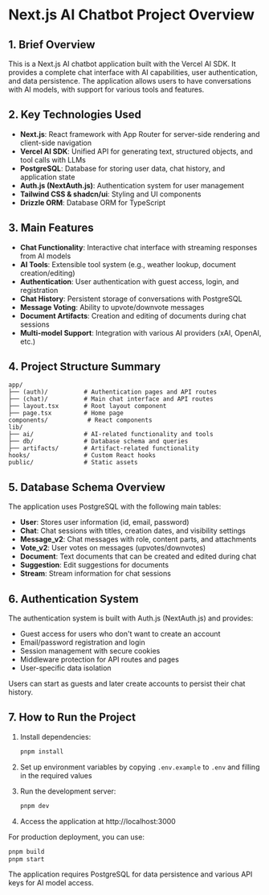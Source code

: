 # Next.js AI Chatbot Project Overview

## 1. Brief Overview

This is a Next.js AI chatbot application built with the Vercel AI SDK. It provides a complete chat interface with AI capabilities, user authentication, and data persistence. The application allows users to have conversations with AI models, with support for various tools and features.

## 2. Key Technologies Used

- **Next.js**: React framework with App Router for server-side rendering and client-side navigation
- **Vercel AI SDK**: Unified API for generating text, structured objects, and tool calls with LLMs
- **PostgreSQL**: Database for storing user data, chat history, and application state
- **Auth.js (NextAuth.js)**: Authentication system for user management
- **Tailwind CSS & shadcn/ui**: Styling and UI components
- **Drizzle ORM**: Database ORM for TypeScript

## 3. Main Features

- **Chat Functionality**: Interactive chat interface with streaming responses from AI models
- **AI Tools**: Extensible tool system (e.g., weather lookup, document creation/editing)
- **Authentication**: User authentication with guest access, login, and registration
- **Chat History**: Persistent storage of conversations with PostgreSQL
- **Message Voting**: Ability to upvote/downvote messages
- **Document Artifacts**: Creation and editing of documents during chat sessions
- **Multi-model Support**: Integration with various AI providers (xAI, OpenAI, etc.)

## 4. Project Structure Summary

```
app/
├── (auth)/          # Authentication pages and API routes
├── (chat)/          # Main chat interface and API routes
├── layout.tsx       # Root layout component
├── page.tsx         # Home page
components/           # React components
lib/
├── ai/              # AI-related functionality and tools
├── db/              # Database schema and queries
├── artifacts/       # Artifact-related functionality
hooks/               # Custom React hooks
public/              # Static assets
```

## 5. Database Schema Overview

The application uses PostgreSQL with the following main tables:

- **User**: Stores user information (id, email, password)
- **Chat**: Chat sessions with titles, creation dates, and visibility settings
- **Message_v2**: Chat messages with role, content parts, and attachments
- **Vote_v2**: User votes on messages (upvotes/downvotes)
- **Document**: Text documents that can be created and edited during chat
- **Suggestion**: Edit suggestions for documents
- **Stream**: Stream information for chat sessions

## 6. Authentication System

The authentication system is built with Auth.js (NextAuth.js) and provides:

- Guest access for users who don't want to create an account
- Email/password registration and login
- Session management with secure cookies
- Middleware protection for API routes and pages
- User-specific data isolation

Users can start as guests and later create accounts to persist their chat history.

## 7. How to Run the Project

1. Install dependencies:
   ```bash
   pnpm install
   ```

2. Set up environment variables by copying `.env.example` to `.env` and filling in the required values

3. Run the development server:
   ```bash
   pnpm dev
   ```

4. Access the application at http://localhost:3000

For production deployment, you can use:
```bash
pnpm build
pnpm start
```

The application requires PostgreSQL for data persistence and various API keys for AI model access.
